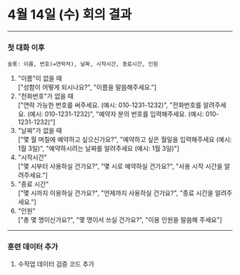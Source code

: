 # 4월 14일 (수) 회의 결과

---
### 첫 대화 이후  
    슬롯: 이름, 번호(=연락처), 날짜, 시작시간, 종료시간, 인원


1. "이름"이 없을 때  
["성함이 어떻게 되시나요?", "이름을 말씀해주세요."]
2. "전화번호"가 없을 때  
["연락 가능한 번호를 써주세요. (예시: 010-1231-1232)", "전화번호를 알려주세요.  (예시: 010-1231-1232)", "예약자 분의 번호를 입력해주세요.  (예시: 010-1231-1232)"]
3. "날짜"가 없을 때  
["몇 월 며칠에 예약하고 싶으신가요?", "예약하고 싶은 월일을 입력해주세요 (예시: 1월 3일)", "예약하시려는 날짜를 알려주세요 (예시: 1월 3일)"]
4. "시작시간"  
["몇 시부터 사용하실 건가요?", "몇 시로 예약하실 건가요?", "사용 시작 시간을 알려주세요."]
5. "종료 시간"  
["몇 시까지 이용하실 건가요?", "언제까지 사용하실 건가요?", "종료 시간을 알려주세요."]
6. "인원"  
["총 몇 명이신가요?", "몇 명이서 쓰실 건가요?", "이용 인원을 말씀해 주세요"]

---

### 훈련 데이터 추가  
1. 수작업 데이터 검증 코드 추가